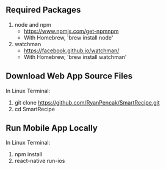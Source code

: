 Required Packages
-------------------------------------------------------------------------------------

1.	node and npm
    * https://www.npmjs.com/get-npmnpm
    * With Homebrew, 'brew install node'
2.	watchman
    * https://facebook.github.io/watchman/
    * With Homebrew, 'brew install watchman'


Download Web App Source Files
-------------------------------------------------------------------------------------

In Linux Terminal:
1.	git clone https://github.com/RyanPencak/SmartRecipe.git
2.	cd SmartRecipe


Run Mobile App Locally
-------------------------------------------------------------------------------------

In Linux Terminal:
1.	npm install
2.  react-native run-ios
